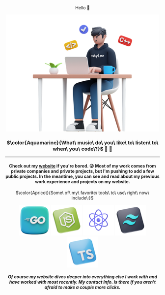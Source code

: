 <div align="center"> Hello 👋 

![developer working](https://github.com/CFrazz25/CFrazz25/blob/main/developer-doing-website-development.png)


### $\color{Aquamarine}{What\ music\ do\ you\ like\ to\ listen\ to\ when\ you\ code\?}$ 🎻 🎹

---



#### Check out my [website](https://www.frazzledazzle.dev/) if you're bored. 😜 Most of my work comes from private companies and private projects, but I'm pushing to add a few public projects. In the meantime, you can see and read about my previous work experience and projects on my website.


<p align="center"> $\color{Apricot}{Some\ of\ my\ favorite\ tools\ to\ use\ right\ now\ include\:}$ </p>  
<p align="center">
  <img src="https://github.com/CFrazz25/CFrazz25/blob/main/golang.png" width="100" title="Golang">
  <img src="https://github.com/CFrazz25/CFrazz25/blob/main/nodejs.png" width="100" title="NodeJS">
  <img src="https://github.com/CFrazz25/CFrazz25/blob/main/react.png" width="100" title="React">
  <img src="https://github.com/CFrazz25/CFrazz25/blob/main/tailwind-css.png" width="100" title="Tailwind CSS">
  <img src="https://github.com/CFrazz25/CFrazz25/blob/main/typescript.png" width="100" title="Typescript">
</p>

##### **Of course my website dives deeper into everything else I work with and have worked with most recently. My contact info. is there if you aren't afraid to make a couple more clicks.**
</div>
<!-- ![golang logo](https://github.com/CFrazz25/CFrazz25/blob/main/golang.png) -->

<!--
**CFrazz25/CFrazz25** is a ✨ _special_ ✨ repository because its `README.md` (this file) appears on your GitHub profile.

Here are some ideas to get you started:

- 🔭 I’m currently working on ...
- 🌱 I’m currently learning ...
- 👯 I’m looking to collaborate on ...
- 🤔 I’m looking for help with ...
- 💬 Ask me about ...
- 📫 How to reach me: ...
- 😄 Pronouns: ...
- ⚡ Fun fact: ...
-->
